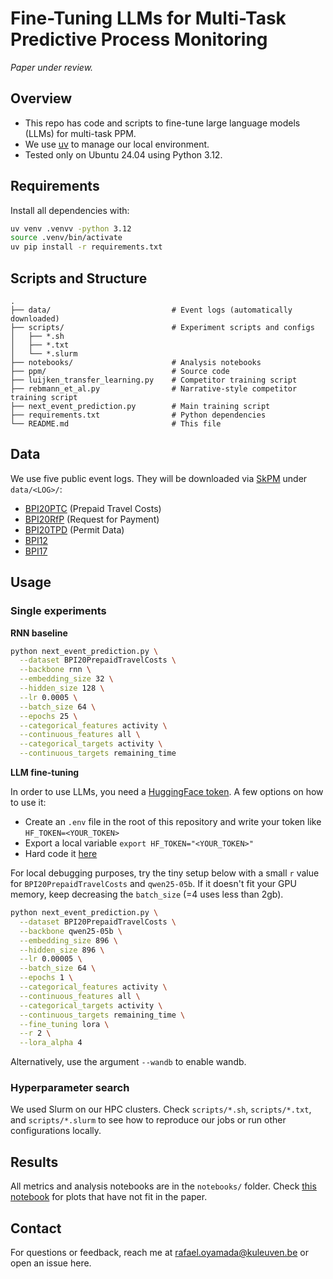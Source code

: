 # Fine-Tuning LLMs for Multi-Task Predictive Process Monitoring

*Paper under review.*

## Overview

* This repo has code and scripts to fine-tune large language models (LLMs) for multi-task PPM.
* We use [uv](https://docs.astral.sh/uv/guides/install-python/) to manage our local environment.
* Tested only on Ubuntu 24.04 using Python 3.12.

## Requirements

Install all dependencies with:

```bash
uv venv .venvv -python 3.12
source .venv/bin/activate
uv pip install -r requirements.txt
```

## Scripts and Structure

```
.
├── data/                           # Event logs (automatically downloaded)
├── scripts/                        # Experiment scripts and configs
│   ├── *.sh                        
│   ├── *.txt                       
│   └── *.slurm                     
├── notebooks/                      # Analysis notebooks
├── ppm/                            # Source code
├── luijken_transfer_learning.py    # Competitor training script
├── rebmann_et_al.py                # Narrative-style competitor training script
├── next_event_prediction.py        # Main training script
├── requirements.txt                # Python dependencies
└── README.md                       # This file
```

## Data

We use five public event logs. They will be downloaded via [SkPM](https://skpm.readthedocs.io/en/latest/install/installation.html) under `data/<LOG>/`:

* [BPI20PTC](https://doi.org/10.4121/uuid:5d2fe5e1-f91f-4a3b-ad9b-9e4126870165) (Prepaid Travel Costs)
* [BPI20RfP](https://doi.org/10.4121/uuid:895b26fb-6f25-46eb-9e48-0dca26fcd030) (Request for Payment)
* [BPI20TPD](https://doi.org/10.4121/uuid:ea03d361-a7cd-4f5e-83d8-5fbdf0362550) (Permit Data)
* [BPI12](https://doi.org/10.4121/uuid:3926db30-f712-4394-aebc-75976070e91f)
* [BPI17](https://doi.org/10.4121/uuid:c2c3b154-ab26-4b31-a0e8-8f2350ddac11)

## Usage

### Single experiments

**RNN baseline**

```bash
python next_event_prediction.py \
  --dataset BPI20PrepaidTravelCosts \
  --backbone rnn \
  --embedding_size 32 \
  --hidden_size 128 \
  --lr 0.0005 \
  --batch_size 64 \
  --epochs 25 \
  --categorical_features activity \
  --continuous_features all \
  --categorical_targets activity \
  --continuous_targets remaining_time
```

**LLM fine-tuning**

In order to use LLMs, you need a [HuggingFace token](https://huggingface.co/docs/hub/en/security-tokens). A few options on how to use it:

* Create an `.env` file in the root of this repository and write your token like `HF_TOKEN=<YOUR_TOKEN>`
* Export a local variable `export HF_TOKEN="<YOUR_TOKEN>"`
* Hard code it [here](https://github.com/raseidi/llm-peft-ppm/blob/ceb46b533d2d3154315ef008e4c6df9ddc988e14/ppm/models/models.py#L13)

For local debugging purposes, try the tiny setup below with a small `r` value for `BPI20PrepaidTravelCosts` and `qwen25-05b`. If it doesn't fit your GPU memory, keep decreasing the `batch_size` (=4 uses less than 2gb). 

```bash
python next_event_prediction.py \
  --dataset BPI20PrepaidTravelCosts \
  --backbone qwen25-05b \
  --embedding_size 896 \
  --hidden_size 896 \
  --lr 0.00005 \
  --batch_size 64 \
  --epochs 1 \
  --categorical_features activity \
  --continuous_features all \
  --categorical_targets activity \
  --continuous_targets remaining_time \
  --fine_tuning lora \
  --r 2 \
  --lora_alpha 4
```

Alternatively, use the argument `--wandb` to enable wandb.

### Hyperparameter search

We used Slurm on our HPC clusters. Check `scripts/*.sh`, `scripts/*.txt`, and `scripts/*.slurm` to see how to reproduce our jobs or run other configurations locally.

## Results

All metrics and analysis notebooks are in the `notebooks/` folder. Check [this notebook](notebooks/results.ipynb) for plots that have not fit in the paper.

## Contact

For questions or feedback, reach me at [rafael.oyamada@kuleuven.be](mailto:rafael.oyamada@kuleuven.be) or open an issue here.
